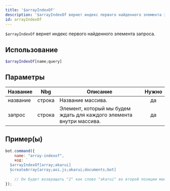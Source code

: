```yaml
---
title: '$arrayIndexOf'
description: '$arrayIndexOf вернет индекс первого найденного элемента запроса.'
id: arrayIndexOf
---
```


`$arrayIndexOf` вернет индекс первого найденного элемента запроса.

## Использование

```php
$arrayIndexOf[name;query]
```

## Параметры

| Название | Nbg    | Описание                                                             | Нужно |
| -------- | ------ | -------------------------------------------------------------------- |:-----:|
| название | строка | Название массива.                                                    |  да   |
| запрос   | строка | Элемент, который мы будем ждать для каждого элемента внутри массива. |  да   |

## Пример(ы)

```javascript
bot.command({
    name: "array-indexof",
    код: `
  $arrayIndexOf[array;akarui]
  $createArray[array;aoi.js;akarui;documents;bot]
  `
    // Он будет возвращать "2" как слово "akarui" во второй позиции массива.
});
```